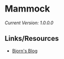 Mammock
======================================================================

_Current Version: 1.0.0.0_

## Links/Resources

* [Bjorn's Blog](http://blog.smithfamily.dk "Bjorn's blog")
